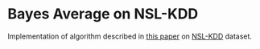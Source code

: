 # Bayes Average on NSL-KDD

Implementation of algorithm described in [this paper](http://ieeexplore.ieee.org/document/6903117/) on [NSL-KDD](https://github.com/defcom17/NSL_KDD) dataset.